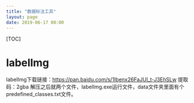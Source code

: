 ```yaml
---
title: "数据标注工具"
layout: page
date: 2019-06-17 00:00
---
```



[TOC]
# labelImg
labelImg下载链接：https://pan.baidu.com/s/1Ibenx26FaJUI_t-J3EhSLw 提取码：2gba
解压之后就两个文件，labelImg.exe运行文件，data文件夹里面有个predefined_classes.txt文件。
